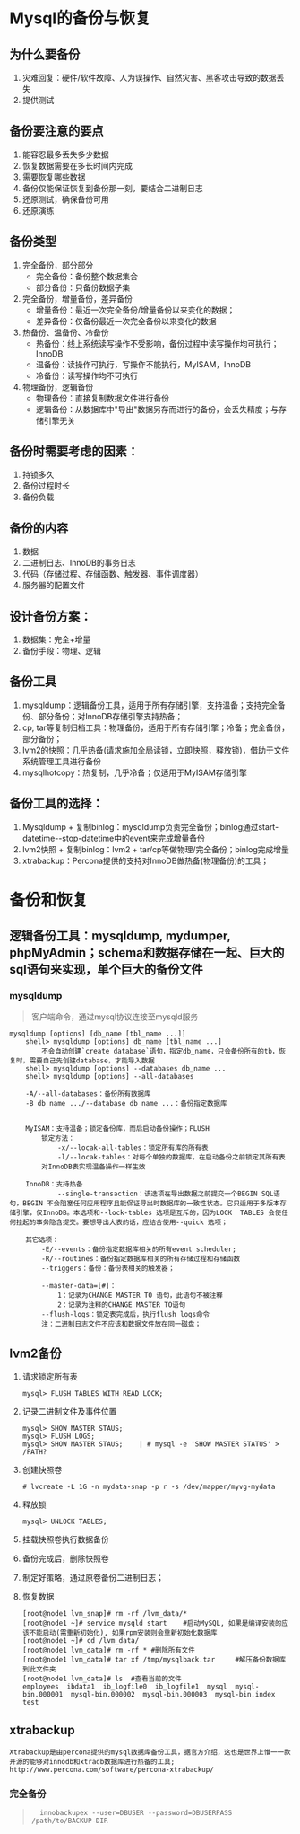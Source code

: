 # Mysql的备份与恢复
## 为什么要备份
1. 灾难回复：硬件/软件故障、人为误操作、自然灾害、黑客攻击导致的数据丢失
2. 提供测试

## 备份要注意的要点
1. 能容忍最多丢失多少数据
2. 恢复数据需要在多长时间内完成
3. 需要恢复哪些数据
4. 备份仅能保证恢复到备份那一刻，要结合二进制日志
5. 还原测试，确保备份可用
6. 还原演练

## 备份类型
1. 完全备份，部分部分
    * 完全备份：备份整个数据集合
    * 部分备份：只备份数据子集
2. 完全备份，增量备份，差异备份
    * 增量备份：最近一次完全备份/增量备份以来变化的数据；
    * 差异备份：仅备份最近一次完全备份以来变化的数据
3. 热备份、温备份、冷备份
    * 热备份：线上系统读写操作不受影响，备份过程中读写操作均可执行；InnoDB
    * 温备份：读操作可执行，写操作不能执行，MyISAM，InnoDB
    * 冷备份：读写操作均不可执行
4. 物理备份，逻辑备份
    * 物理备份：直接复制数据文件进行备份
    * 逻辑备份：从数据库中"导出"数据另存而进行的备份，会丢失精度；与存储引擎无关

## 备份时需要考虑的因素：
1. 持锁多久
2. 备份过程时长
3. 备份负载

## 备份的内容
1. 数据
2. 二进制日志、InnoDB的事务日志
3. 代码（存储过程、存储函数、触发器、事件调度器）
4. 服务器的配置文件

## 设计备份方案：
1. 数据集：完全+增量
2. 备份手段：物理、逻辑

## 备份工具
1. mysqldump：逻辑备份工具，适用于所有存储引擎，支持温备；支持完全备份、部分备份；对InnoDB存储引擎支持热备；
2. cp, tar等复制归档工具：物理备份，适用于所有存储引擎；冷备；完全备份，部分备份；
3. lvm2的快照：几乎热备(请求施加全局读锁，立即快照，释放锁)，借助于文件系统管理工具进行备份
4. mysqlhotcopy：热复制，几乎冷备；仅适用于MyISAM存储引擎

## 备份工具的选择：
1. Mysqldump + 复制binlog：mysqldump负责完全备份；binlog通过start-datetime--stop-datetime中的event来完成增量备份
2. lvm2快照 + 复制binlog：lvm2 + tar/cp等做物理/完全备份；binlog完成增量
3. xtrabackup：Percona提供的支持对InnoDB做热备(物理备份)的工具；


# 备份和恢复
## 逻辑备份工具：mysqldump, mydumper, phpMyAdmin；schema和数据存储在一起、巨大的sql语句来实现，单个巨大的备份文件
### mysqldump
> 客户端命令，通过mysql协议连接至mysqld服务
```
mysqldump [options] [db_name [tbl_name ...]]
    shell> mysqldump [options] db_name [tbl_name ...]
        不会自动创建`create database`语句，指定db_name，只会备份所有的tb，恢复时，需要自己先创建database，才能导入数据
    shell> mysqldump [options] --databases db_name ...
    shell> mysqldump [options] --all-databases

    -A/--all-databases：备份所有数据库
    -B db_name .../--database db_name ...：备份指定数据库
    
    
    MyISAM：支持温备；锁定备份库，而后启动备份操作；FLUSH
        锁定方法：
            -x/--locak-all-tables：锁定所有库的所有表
            -l/--locak-tables：对每个单独的数据库，在启动备份之前锁定其所有表
        对InnoDB表实现温备操作一样生效
    
    InnoDB：支持热备
            --single-transaction：该选项在导出数据之前提交一个BEGIN SQL语句，BEGIN 不会阻塞任何应用程序且能保证导出时数据库的一致性状态。它只适用于多版本存储引擎，仅InnoDB。本选项和--lock-tables 选项是互斥的，因为LOCK  TABLES 会使任何挂起的事务隐含提交。要想导出大表的话，应结合使用--quick 选项；

    其它选项：
        -E/--events：备份指定数据库相关的所有event scheduler;
        -R/--routines：备份指定数据库相关的所有存储过程和存储函数
        --triggers：备份：备份表相关的触发器；

        --master-data=[#]：
            1：记录为CHANGE MASTER TO 语句，此语句不被注释
            2：记录为注释的CHANGE MASTER TO语句 
        --flush-logs：锁定表完成后，执行flush logs命令
        注：二进制日志文件不应该和数据文件放在同一磁盘；
```
        
## lvm2备份
1. 请求锁定所有表
    ```
    mysql> FLUSH TABLES WITH READ LOCK;     
    ```
2. 记录二进制文件及事件位置
    ```
    mysql> SHOW MASTER STAUS;
    mysql> FLUSH LOGS;
    mysql> SHOW MASTER STAUS;    | # mysql -e 'SHOW MASTER STATUS' > /PATH?
    ```

3. 创建快照卷
    ```
    # lvcreate -L 1G -n mydata-snap -p r -s /dev/mapper/myvg-mydata   
    ```
4. 释放锁
    ```
    mysql> UNLOCK TABLES; 

    ```
5. 挂载快照卷执行数据备份

6. 备份完成后，删除快照卷

7. 制定好策略，通过原卷备份二进制日志；

8. 恢复数据
    ```
    [root@node1 lvm_snap]# rm -rf /lvm_data/*
    [root@node1 ~]# service mysqld start    #启动MySQL, 如果是编译安装的应该不能启动(需重新初始化), 如果rpm安装则会重新初始化数据库
    [root@node1 ~]# cd /lvm_data/
    [root@node1 lvm_data]# rm -rf * #删除所有文件
    [root@node1 lvm_data]# tar xf /tmp/mysqlback.tar     #解压备份数据库到此文件夹 
    [root@node1 lvm_data]# ls  #查看当前的文件
    employees  ibdata1  ib_logfile0  ib_logfile1  mysql  mysql-bin.000001  mysql-bin.000002  mysql-bin.000003  mysql-bin.index  test
    ```

## xtrabackup
    Xtrabackup是由percona提供的mysql数据库备份工具，据官方介绍，这也是世界上惟一一款开源的能够对innodb和xtradb数据库进行热备的工具;  http://www.percona.com/software/percona-xtrabackup/ 
### 完全备份
>       innobackupex --user=DBUSER --password=DBUSERPASS  /path/to/BACKUP-DIR  





